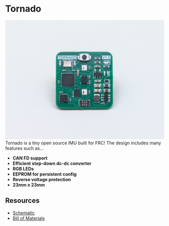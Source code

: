 # Tornado
![Picture of PCB](Images/board.jpg)
Tornado is a tiny open source IMU built for FRC! The design includes many features such as...
* __CAN FD support__
* __Efficient step-down dc-dc converter__
* __RGB LEDs__
* __EEPROM for persistent config__
* __Reverse voltage protection__
* __23mm x 23mm__

## Resources
* [Schematic](Images/Schematic.pdf)
* [Bill of Materials](https://docs.google.com/spreadsheets/d/1Hn63KbTJbFwAjQXVcAFpKeThpDb3CeomXEKE-9VibNg)